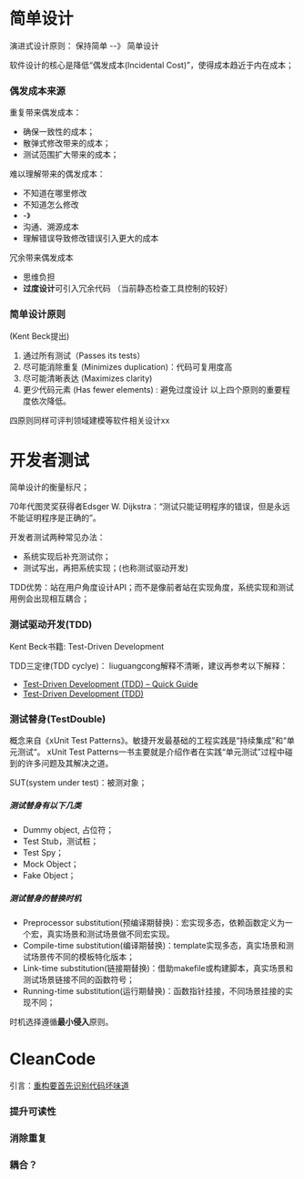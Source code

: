 # 简单设计

演进式设计原则： 
保持简单  --》 简单设计

软件设计的核心是降低“偶发成本(Incidental Cost)”，使得成本趋近于内在成本；

### 偶发成本来源
重复带来偶发成本：
- 确保一致性的成本；
- 散弹式修改带来的成本；
- 测试范围扩大带来的成本；

难以理解带来的偶发成本：
- 不知道在哪里修改
- 不知道怎么修改
- -》
- 沟通、溯源成本
- 理解错误导致修改错误引入更大的成本

冗余带来偶发成本
- 思维负担
- **过度设计**可引入冗余代码
（当前静态检查工具控制的较好）

### 简单设计原则
(Kent Beck提出)
1. 通过所有测试（Passes its tests）
2. 尽可能消除重复 (Minimizes duplication)：代码可复用度高
3. 尽可能清晰表达 (Maximizes clarity)
4. 更少代码元素 (Has fewer elements) :  避免过度设计
以上四个原则的重要程度依次降低。

四原则同样可评判领域建模等软件相关设计xx


# 开发者测试
简单设计的衡量标尺；

70年代图灵奖获得者Edsger W. Dijkstra：“测试只能证明程序的错误，但是永远不能证明程序是正确的”。

开发者测试两种常见办法：
- 系统实现后补充测试你；
- 测试写出，再把系统实现；(也称测试驱动开发)

TDD优势：站在用户角度设计API；而不是像前者站在实现角度，系统实现和测试用例会出现相互耦合；

### 测试驱动开发(TDD)
Kent Beck书籍: Test-Driven Development 

TDD三定律(TDD cyclye)：
liuguangcong解释不清晰，建议再参考以下解释：
- [Test-Driven Development (TDD) – Quick Guide](https://brainhub.eu/blog/test-driven-development-tdd/)
- [Test-Driven Development (TDD)](https://docs.firstdecode.com/tdd/)

### 测试替身(TestDouble)
概念来自《xUnit Test Patterns》。敏捷开发最基础的工程实践是“持续集成”和“单元测试“。
xUnit Test Patterns一书主要就是介绍作者在实践“单元测试”过程中碰到的许多问题及其解决之道。

SUT(system under test)：被测对象；

##### 测试替身有以下几类
- Dummy object, 占位符；
- Test Stub，测试桩；
- Test Spy；
- Mock Object；
- Fake Object；

##### 测试替身的替换时机
- Preprocessor substitution(预编译期替换)：宏实现多态，依赖函数定义为一个宏，真实场景和测试场景做不同宏实现。
- Compile-time substitution(编译期替换)：template实现多态，真实场景和测试场景传不同的模板特化版本；
- Link-time substitution(链接期替换)：借助makefile或构建脚本，真实场景和测试场景链接不同的函数符号；
- Running-time substitution(运行期替换)：函数指针挂接，不同场景挂接的实现不同；

时机选择遵循**最小侵入**原则。


# CleanCode

引言：[重构要首先识别代码坏味道](https://github.com/MagicBowen/refactoring/blob/master/effective-refactoring-1.md#%E5%85%B3%E4%BA%8E%E6%9C%AC%E6%96%87)

### 提升可读性

### 消除重复

### 耦合？

